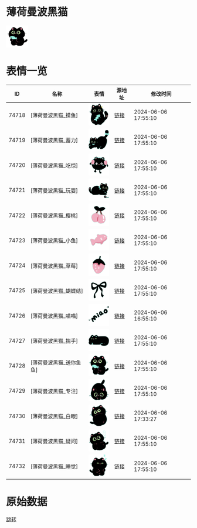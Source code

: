 # 薄荷曼波黑猫

<img src="./cover.png" height="60" alt="cover" />

# 表情一览

|ID|名称|表情|源地址|修改时间|
|----|----|----|----|----|
|74718|[薄荷曼波黑猫_摸鱼]|<img src="./pic/074718_%5B薄荷曼波黑猫_摸鱼%5D.png" height="60" alt="摸鱼"/>|[链接](https://i0.hdslb.com/bfs/garb/1bc57e72c90f03f5713c20d5f110efbf4f830525.png)|2024-06-06 17:55:10|
|74719|[薄荷曼波黑猫_蓄力]|<img src="./pic/074719_%5B薄荷曼波黑猫_蓄力%5D.png" height="60" alt="蓄力"/>|[链接](https://i0.hdslb.com/bfs/garb/6b95bf8b22ceeb559371a2ff0bbfff327c164e30.png)|2024-06-06 17:55:10|
|74720|[薄荷曼波黑猫_吃惊]|<img src="./pic/074720_%5B薄荷曼波黑猫_吃惊%5D.png" height="60" alt="吃惊"/>|[链接](https://i0.hdslb.com/bfs/garb/d1e4bafa79e6780a8a2d16031101a3d729821549.png)|2024-06-06 17:55:10|
|74721|[薄荷曼波黑猫_玩耍]|<img src="./pic/074721_%5B薄荷曼波黑猫_玩耍%5D.png" height="60" alt="玩耍"/>|[链接](https://i0.hdslb.com/bfs/garb/31ccda8786af7df253bc9524bc2ef5f92fe73e95.png)|2024-06-06 17:55:10|
|74722|[薄荷曼波黑猫_樱桃]|<img src="./pic/074722_%5B薄荷曼波黑猫_樱桃%5D.png" height="60" alt="樱桃"/>|[链接](https://i0.hdslb.com/bfs/garb/279f79929e49d3a9b51bfb65cb68a7cd58bf5b4e.png)|2024-06-06 17:55:10|
|74723|[薄荷曼波黑猫_小鱼]|<img src="./pic/074723_%5B薄荷曼波黑猫_小鱼%5D.png" height="60" alt="小鱼"/>|[链接](https://i0.hdslb.com/bfs/garb/5f2a1baec74a545da7c3ff34bd396b92e9a8c2e9.png)|2024-06-06 17:55:10|
|74724|[薄荷曼波黑猫_草莓]|<img src="./pic/074724_%5B薄荷曼波黑猫_草莓%5D.png" height="60" alt="草莓"/>|[链接](https://i0.hdslb.com/bfs/garb/9a0d9f30a8b0c24475c98e0dc3d3380796344ad3.png)|2024-06-06 17:55:10|
|74725|[薄荷曼波黑猫_蝴蝶结]|<img src="./pic/074725_%5B薄荷曼波黑猫_蝴蝶结%5D.png" height="60" alt="蝴蝶结"/>|[链接](https://i0.hdslb.com/bfs/garb/f3fe3f8da35f3e9e312e870fe18eb309b37dabde.png)|2024-06-06 17:55:10|
|74726|[薄荷曼波黑猫_喵喵]|<img src="./pic/074726_%5B薄荷曼波黑猫_喵喵%5D.png" height="60" alt="喵喵"/>|[链接](https://i0.hdslb.com/bfs/garb/10cd558f61ff5d5f42bf5378c2abca8d983ff058.png)|2024-06-06 16:55:10|
|74727|[薄荷曼波黑猫_揣手]|<img src="./pic/074727_%5B薄荷曼波黑猫_揣手%5D.png" height="60" alt="揣手"/>|[链接](https://i0.hdslb.com/bfs/garb/6ed21ee528ff7ebd3c06473e01cdb4628c316193.png)|2024-06-06 17:55:10|
|74728|[薄荷曼波黑猫_送你鱼鱼]|<img src="./pic/074728_%5B薄荷曼波黑猫_送你鱼鱼%5D.png" height="60" alt="送你鱼鱼"/>|[链接](https://i0.hdslb.com/bfs/garb/29e74f91bb945fb90da657c520c861a1453aa5f3.png)|2024-06-06 17:55:10|
|74729|[薄荷曼波黑猫_专注]|<img src="./pic/074729_%5B薄荷曼波黑猫_专注%5D.png" height="60" alt="专注"/>|[链接](https://i0.hdslb.com/bfs/garb/d38ac6c2224d7e4f37bc73920514f7d8617c694e.png)|2024-06-06 17:55:10|
|74730|[薄荷曼波黑猫_白眼]|<img src="./pic/074730_%5B薄荷曼波黑猫_白眼%5D.png" height="60" alt="白眼"/>|[链接](https://i0.hdslb.com/bfs/garb/7c64672e9485ef5190119db56c4440b4b676a87e.png)|2024-06-06 17:33:27|
|74731|[薄荷曼波黑猫_疑问]|<img src="./pic/074731_%5B薄荷曼波黑猫_疑问%5D.png" height="60" alt="疑问"/>|[链接](https://i0.hdslb.com/bfs/garb/bc069e39caeac49481baed06c6cef3d6994b2168.png)|2024-06-06 17:55:10|
|74732|[薄荷曼波黑猫_睡觉]|<img src="./pic/074732_%5B薄荷曼波黑猫_睡觉%5D.png" height="60" alt="睡觉"/>|[链接](https://i0.hdslb.com/bfs/garb/490361b9f9056890bc9ac3e1cc5e5c4b471f1cde.png)|2024-06-06 17:55:10|

# 原始数据

[跳转](./raw.json)

